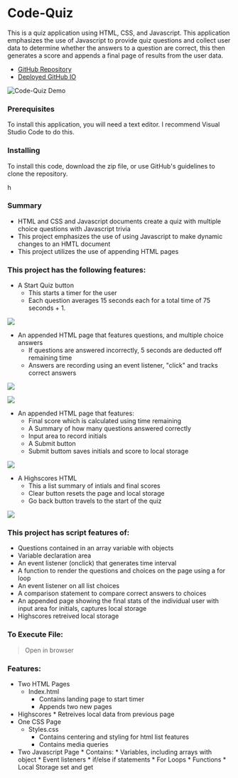 # Code-Quiz


This is a quiz application using HTML, CSS, and Javascript. This application emphasizes the use of Javascript to provide quiz questions and collect user data to determine whether the answers to a question are correct, this then generates a score and appends a final page of results from the user data. 

* [GitHub Repository](https://github.com/Hayden-coder/Code-quiz)
* [Deployed GitHub IO](https://hayden-coder.github.io/code-quiz/)

![Code-Quiz Demo](assets/demo/gif.gif)

### Prerequisites

To install this application, you will need a text editor. I recommend Visual Studio Code to do this.

### Installing

To install this code, download the zip file, or use GitHub's guidelines to clone the repository. 

h
### Summary
* HTML and CSS and Javascript documents create a quiz with multiple choice questions with Javascript trivia
* This project emphasizes the use of using Javascript to make dynamic changes to an HMTL document
* This project utilizes the use of appending HTML pages 

### This project has the following features: 
* A Start Quiz button 
    * This starts a timer for the user
    * Each question averages 15 seconds each for a total time of 75 seconds + 1. 

![](assets/images/button.PNG)

* An appended HTML page that features questions, and multiple choice answers
    * If questions are answered incorrectly, 5 seconds are deducted off remaining time
    * Answers are recording using an event listener, "click" and tracks correct answers

![](assets/images/question1.PNG)

![](assets/images/question2.PNG)

* An appended HTML page that features: 
    * Final score which is calculated using time remaining
    * A Summary of how many questions answered correctly 
    * Input area to record initials
    * A Submit button
    * Submit buttom saves initials and score to local storage

![](assets/images/final.PNG)

* A Highscores HTML
    * This a list summary of intials and final scores
    * Clear button resets the page and local storage
    * Go back button travels to the start of the quiz

![](assets/images/high.PNG)

### This project has script features of:
* Questions contained in an array variable with objects
* Variable declaration area 
* An event listener (onclick) that generates time interval
* A function to render the questions and choices on the page using a for loop
* An event listener on all list choices 
* A comparison statement to compare correct answers to choices
* An appended page showing the final stats of the individual user with input area for initials, captures local storage
* Highscores retreived local storage


### To Execute File:
> Open in browser

### Features: 
* Two HTML Pages
    * Index.html 
        * Contains landing page to start timer
        * Appends two new pages 
* Highscores 
        * Retreives local data from previous page
* One CSS Page
    * Styles.css
        * Contains centering and styling for html list features
        * Contains media queries
* Two Javascript Page
        * Contains: 
        * Variables, including arrays with object
        * Event listeners
        * if/else if statements
        * For Loops
        * Functions 
        * Local Storage set and get 









